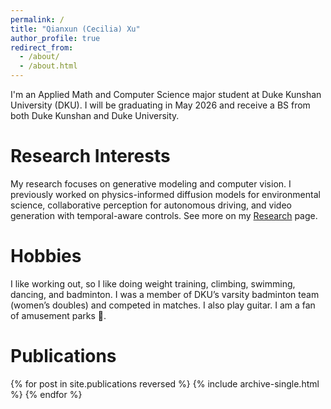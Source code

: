 ```yaml
---
permalink: /
title: "Qianxun (Cecilia) Xu"
author_profile: true
redirect_from: 
  - /about/
  - /about.html
---
```


I'm an Applied Math and Computer Science major student at Duke Kunshan University (DKU). I will be graduating in May 2026 and receive a BS from both Duke Kunshan and Duke University.

Research Interests
======
My research focuses on generative modeling and computer vision. I previously worked on physics-informed diffusion models for environmental science, collaborative perception for autonomous driving, and video generation with temporal-aware controls. See more on my [Research](/portfolio/) page.

Hobbies
======
I like working out, so I like doing weight training, climbing, swimming, dancing, and badminton. I was a member of DKU’s varsity badminton team (women’s doubles) and competed in matches. I also play guitar. I am a fan of amusement parks 🎢.

Publications
======
{% for post in site.publications reversed %}
  {% include archive-single.html %}
{% endfor %}


